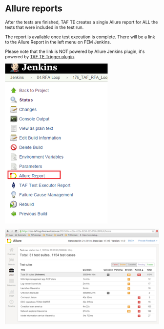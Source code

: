 <head>
    <title>Allure Reports</title>
</head>

# Allure reports

After the tests are finished, TAF TE creates a single Allure report for ALL the tests that were included in the test run.

The report is available once test execution is complete. There will be a link to the Allure Report in the left menu on FEM Jenkins.

Please note that the link is NOT powered by Allure Jenkins plugin, it's powered by [TAF TE Trigger plugin](te_trigger_plugin.html).

![EnvInject plugin](images/tp_allure_lhs_link.png)

![EnvInject plugin](images/tp_allure_report1.png)

